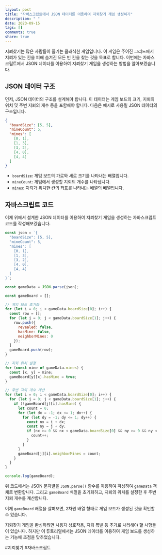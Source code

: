 ```yaml
---
layout: post
title: "자바스크립트에서 JSON 데이터를 이용하여 지뢰찾기 게임 생성하기"
description: " "
date: 2023-09-15
tags: []
comments: true
share: true
---
```


지뢰찾기는 많은 사람들이 즐기는 클래식한 게임입니다. 이 게임은 주어진 그리드에서 지뢰가 있는 칸을 피해 숨겨진 모든 빈 칸을 찾는 것을 목표로 합니다. 이번에는 자바스크립트에서 JSON 데이터를 이용하여 지뢰찾기 게임을 생성하는 방법을 알아보겠습니다.

## JSON 데이터 구조

먼저, JSON 데이터의 구조를 설계해야 합니다. 이 데이터는 게임 보드의 크기, 지뢰의 위치 및 주변 지뢰의 개수 등을 포함해야 합니다. 다음은 예시로 사용될 JSON 데이터의 구조입니다.

```json
{
  "boardSize": [5, 5],
  "mineCount": 5,
  "mines": [
    [0, 1],
    [1, 3],
    [3, 2],
    [4, 0],
    [4, 4]
  ]
}
```

- `boardSize`: 게임 보드의 가로와 세로 크기를 나타내는 배열입니다.
- `mineCount`: 게임에서 생성할 지뢰의 개수를 나타냅니다.
- `mines`: 지뢰가 위치한 칸의 좌표를 나타내는 배열의 배열입니다.

## 자바스크립트 코드

이제 위에서 설계한 JSON 데이터를 이용하여 지뢰찾기 게임을 생성하는 자바스크립트 코드를 작성해보겠습니다.

```javascript
const json = `{
  "boardSize": [5, 5],
  "mineCount": 5,
  "mines": [
    [0, 1],
    [1, 3],
    [3, 2],
    [4, 0],
    [4, 4]
  ]
}`;

const gameData = JSON.parse(json);

const gameBoard = [];

// 게임 보드 초기화
for (let i = 0; i < gameData.boardSize[0]; i++) {
  const row = [];
  for (let j = 0; j < gameData.boardSize[1]; j++) {
    row.push({
      revealed: false,
      hasMine: false,
      neighborMines: 0
    });
  }
  gameBoard.push(row);
}

// 지뢰 위치 설정
for (const mine of gameData.mines) {
  const [x, y] = mine;
  gameBoard[y][x].hasMine = true;
}

// 주변 지뢰 개수 계산
for (let i = 0; i < gameData.boardSize[0]; i++) {
  for (let j = 0; j < gameData.boardSize[1]; j++) {
    if (!gameBoard[j][i].hasMine) {
      let count = 0;
      for (let dx = -1; dx <= 1; dx++) {
        for (let dy = -1; dy <= 1; dy++) {
          const nx = i + dx;
          const ny = j + dy;
          if (nx >= 0 && nx < gameData.boardSize[0] && ny >= 0 && ny < gameData.boardSize[1] && gameBoard[ny][nx].hasMine) {
            count++;
          }
        }
      }
      gameBoard[j][i].neighborMines = count;
    }
  }
}

console.log(gameBoard);
```

위 코드에서는 JSON 문자열을 `JSON.parse()` 함수를 이용하여 파싱하여 `gameData` 객체로 변환합니다. 그리고 `gameBoard` 배열을 초기화하고, 지뢰의 위치를 설정한 후 주변 지뢰 개수를 계산합니다.

이제 `gameBoard` 배열을 살펴보면, 2차원 배열 형태로 게임 보드가 생성된 것을 확인할 수 있습니다.

지뢰찾기 게임을 완성하려면 사용자 상호작용, 지뢰 폭발 등 추가로 처리해야 할 사항들이 있습니다. 하지만 이 튜토리얼에서는 JSON 데이터를 이용하여 게임 보드를 생성하는 기능에 초점을 맞추었습니다.

#지뢰찾기 #자바스크립트
